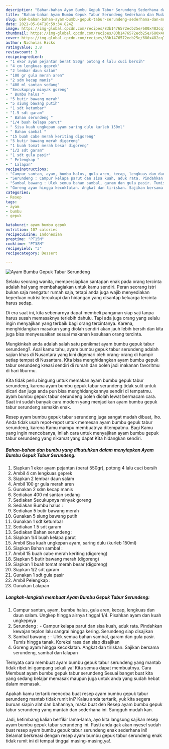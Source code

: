 ```yaml
---
description: "Bahan-bahan Ayam Bumbu Gepuk Tabur Serundeng Sederhana dan Mudah Dibuat"
title: "Bahan-bahan Ayam Bumbu Gepuk Tabur Serundeng Sederhana dan Mudah Dibuat"
slug: 669-bahan-bahan-ayam-bumbu-gepuk-tabur-serundeng-sederhana-dan-mudah-dibuat
date: 2021-05-04T10:59:34.824Z
image: https://img-global.cpcdn.com/recipes/83b1476572ecb25e/680x482cq70/ayam-bumbu-gepuk-tabur-serundeng-foto-resep-utama.jpg
thumbnail: https://img-global.cpcdn.com/recipes/83b1476572ecb25e/680x482cq70/ayam-bumbu-gepuk-tabur-serundeng-foto-resep-utama.jpg
cover: https://img-global.cpcdn.com/recipes/83b1476572ecb25e/680x482cq70/ayam-bumbu-gepuk-tabur-serundeng-foto-resep-utama.jpg
author: Nicholas Hicks
ratingvalue: 3.8
reviewcount: 3
recipeingredient:
- "1 ekor ayam pejantan berat 550gr potong 4 lalu cuci bersih"
- "4 cm lengkuas geprek"
- "2 lembar daun salam"
- "100 gr gula merah aren"
- "2 sdm kecap manis"
- "400 ml santan sedang"
- "Secukupnya minyak goreng"
- " Bumbu halus "
- "5 butir bawang merah"
- "5 siung bawang putih"
- "1 sdt ketumbar"
- "1.5 sdt garam"
- " Bahan serundeng "
- "1/4 buah kelapa parut"
- " Sisa kuah ungkepan ayam saring dulu kurleb 150ml"
- " Bahan sambal "
- "15 buah cabe merah keriting digoreng"
- "5 butir bawang merah digoreng"
- "1 buah tomat merah besar digoreng"
- "1/2 sdt garam"
- "1 sdt gula pasir"
- " Pelengkap "
- " Lalapan"
recipeinstructions:
- "Campur santan, ayam, bumbu halus, gula aren, kecap, lengkuas dan daun salam. Ungkep hingga airnya tinggal 1/4. Pisahkan ayam dan kuah ungkepnya"
- "Serundeng : Campur kelapa parut dan sisa kuah, aduk rata. Pindahkan kewajan teplon lalu sangrai hingga kering. Serundeng siap disajikan"
- "Sambal bawang : Ulek semua bahan sambal, garam dan gula pasir. Tumis hingga tanak. Koreksi rasa dan siap disajikan"
- "Goreng ayam hingga kecoklatan. Angkat dan tiriskan. Sajikan bersama serundeng, sambal dan lalapan"
categories:
- Resep
tags:
- ayam
- bumbu
- gepuk

katakunci: ayam bumbu gepuk 
nutrition: 107 calories
recipecuisine: Indonesian
preptime: "PT15M"
cooktime: "PT38M"
recipeyield: "3"
recipecategory: Dessert

---
```



![Ayam Bumbu Gepuk Tabur Serundeng](https://img-global.cpcdn.com/recipes/83b1476572ecb25e/680x482cq70/ayam-bumbu-gepuk-tabur-serundeng-foto-resep-utama.jpg)

Selaku seorang wanita, mempersiapkan santapan enak pada orang tercinta adalah hal yang membahagiakan untuk kamu sendiri. Peran seorang istri bukan saja mengatur rumah saja, tetapi anda juga wajib menyediakan keperluan nutrisi tercukupi dan hidangan yang disantap keluarga tercinta harus sedap.

Di era  saat ini, kita sebenarnya dapat membeli panganan siap saji tanpa harus susah memasaknya terlebih dahulu. Tapi ada juga orang yang selalu ingin menyajikan yang terbaik bagi orang tercintanya. Karena, menghidangkan masakan yang diolah sendiri akan jauh lebih bersih dan kita juga bisa menyesuaikan sesuai makanan kesukaan orang tercinta. 



Mungkinkah anda adalah salah satu penikmat ayam bumbu gepuk tabur serundeng?. Asal kamu tahu, ayam bumbu gepuk tabur serundeng adalah sajian khas di Nusantara yang kini digemari oleh orang-orang di hampir setiap tempat di Nusantara. Kita bisa menghidangkan ayam bumbu gepuk tabur serundeng kreasi sendiri di rumah dan boleh jadi makanan favoritmu di hari liburmu.

Kita tidak perlu bingung untuk memakan ayam bumbu gepuk tabur serundeng, karena ayam bumbu gepuk tabur serundeng tidak sulit untuk dicari dan juga anda pun bisa menghidangkannya sendiri di tempatmu. ayam bumbu gepuk tabur serundeng boleh diolah lewat bermacam cara. Saat ini sudah banyak cara modern yang menjadikan ayam bumbu gepuk tabur serundeng semakin enak.

Resep ayam bumbu gepuk tabur serundeng juga sangat mudah dibuat, lho. Anda tidak usah repot-repot untuk memesan ayam bumbu gepuk tabur serundeng, karena Kamu mampu membuatnya ditempatmu. Bagi Kamu yang ingin mencobanya, inilah cara untuk menyajikan ayam bumbu gepuk tabur serundeng yang nikamat yang dapat Kita hidangkan sendiri.

<!--inarticleads1-->

##### Bahan-bahan dan bumbu yang dibutuhkan dalam menyiapkan Ayam Bumbu Gepuk Tabur Serundeng:

1. Siapkan 1 ekor ayam pejantan (berat 550gr), potong 4 lalu cuci bersih
1. Ambil 4 cm lengkuas geprek
1. Siapkan 2 lembar daun salam
1. Ambil 100 gr gula merah aren
1. Gunakan 2 sdm kecap manis
1. Sediakan 400 ml santan sedang
1. Sediakan Secukupnya minyak goreng
1. Sediakan  Bumbu halus :
1. Sediakan 5 butir bawang merah
1. Gunakan 5 siung bawang putih
1. Gunakan 1 sdt ketumbar
1. Sediakan 1.5 sdt garam
1. Sediakan  Bahan serundeng :
1. Siapkan 1/4 buah kelapa parut
1. Ambil  Sisa kuah ungkepan ayam, saring dulu (kurleb 150ml)
1. Siapkan  Bahan sambal :
1. Ambil 15 buah cabe merah keriting (digoreng)
1. Siapkan 5 butir bawang merah (digoreng)
1. Siapkan 1 buah tomat merah besar (digoreng)
1. Siapkan 1/2 sdt garam
1. Gunakan 1 sdt gula pasir
1. Ambil  Pelengkap :
1. Gunakan  Lalapan




<!--inarticleads2-->

##### Langkah-langkah membuat Ayam Bumbu Gepuk Tabur Serundeng:

1. Campur santan, ayam, bumbu halus, gula aren, kecap, lengkuas dan daun salam. Ungkep hingga airnya tinggal 1/4. Pisahkan ayam dan kuah ungkepnya
1. Serundeng : - Campur kelapa parut dan sisa kuah, aduk rata. Pindahkan kewajan teplon lalu sangrai hingga kering. Serundeng siap disajikan
1. Sambal bawang : - Ulek semua bahan sambal, garam dan gula pasir. Tumis hingga tanak. Koreksi rasa dan siap disajikan
1. Goreng ayam hingga kecoklatan. Angkat dan tiriskan. Sajikan bersama serundeng, sambal dan lalapan




Ternyata cara membuat ayam bumbu gepuk tabur serundeng yang mantab tidak ribet ini gampang sekali ya! Kita semua dapat membuatnya. Cara Membuat ayam bumbu gepuk tabur serundeng Sesuai banget buat kita yang sedang belajar memasak maupun juga untuk anda yang sudah hebat dalam memasak.

Apakah kamu tertarik mencoba buat resep ayam bumbu gepuk tabur serundeng mantab tidak rumit ini? Kalau anda tertarik, yuk kita segera buruan siapin alat dan bahannya, maka buat deh Resep ayam bumbu gepuk tabur serundeng yang mantab dan sederhana ini. Sungguh mudah kan. 

Jadi, ketimbang kalian berfikir lama-lama, ayo kita langsung sajikan resep ayam bumbu gepuk tabur serundeng ini. Pasti anda gak akan nyesel sudah buat resep ayam bumbu gepuk tabur serundeng enak sederhana ini! Selamat berkreasi dengan resep ayam bumbu gepuk tabur serundeng enak tidak rumit ini di tempat tinggal masing-masing,ya!.

